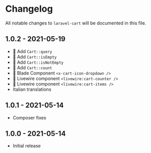 # Changelog

All notable changes to `laravel-cart` will be documented in this file.

## 1.0.2 - 2021-05-19 
- 💅 Add `Cart::query`
- 💅 Add `Cart::isEmpty`
- 💅 Add `Cart::isNotEmpty`
- 💅 Add `Cart::count`
- 💅 Blade Component `<x-cart-icon-dropdown />`
- 💅 Livewire component `<livewire:cart-counter />`
- 💅 Livewire component `<livewire:cart-items />`
- Italian translations

## 1.0.1 - 2021-05-14
- Composer fixes

## 1.0.0 - 2021-05-14
- Initial release
